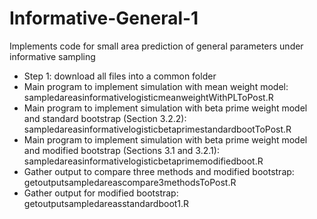# Informative-General-1
Implements code for small area prediction of general parameters under informative sampling
* Step 1: download all files into a common folder
* Main program to implement simulation with mean weight model: sampledareasinformativelogisticmeanweightWithPLToPost.R
* Main program to implement simulation with beta prime weight model and standard bootstrap (Section 3.2.2): sampledareasinformativelogisticbetaprimestandardbootToPost.R
* Main program to implement simulation with beta prime weight model and modified bootstrap (Sections 3.1 and 3.2.1): sampledareasinformativelogisticbetaprimemodifiedboot.R
* Gather output to compare three methods and modified bootstrap: getoutputsampledareascompare3methodsToPost.R
* Gather output for modified bootstrap: getoutputsampledareasstandardboot1.R

